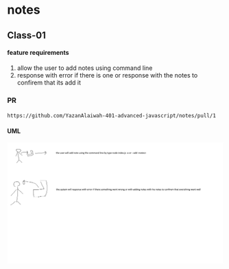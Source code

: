 # notes

## Class-01

#### feature requirements
1. allow the user to add notes using command line
2. response with error if there is one or response with the notes to confirem that its add it 

### PR

`https://github.com/YazanAlaiwah-401-advanced-javascript/notes/pull/1`

#### UML

![class01](./assets/class-01.png)